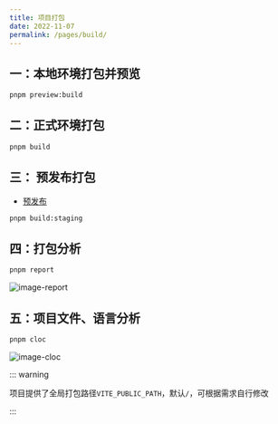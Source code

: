 ```yaml
---
title: 项目打包
date: 2022-11-07
permalink: /pages/build/
---
```


## 一：本地环境打包并预览

```sh
pnpm preview:build
```

## 二：正式环境打包

```sh
pnpm build
```

## 三： 预发布打包

- [预发布](https://cn.vitejs.dev/guide/env-and-mode.html#modes) <Badge text="vite文档"/>

```sh
pnpm build:staging
```

## 四：打包分析

```sh
pnpm report
```

![image-report](~@alias/img/guide/report.png)

## 五：项目文件、语言分析

```sh
pnpm cloc
```

![image-cloc](~@alias/img/guide/cloc.jpg)

::: warning

项目提供了全局打包路径`VITE_PUBLIC_PATH`，默认`/`，可根据需求自行修改

:::
